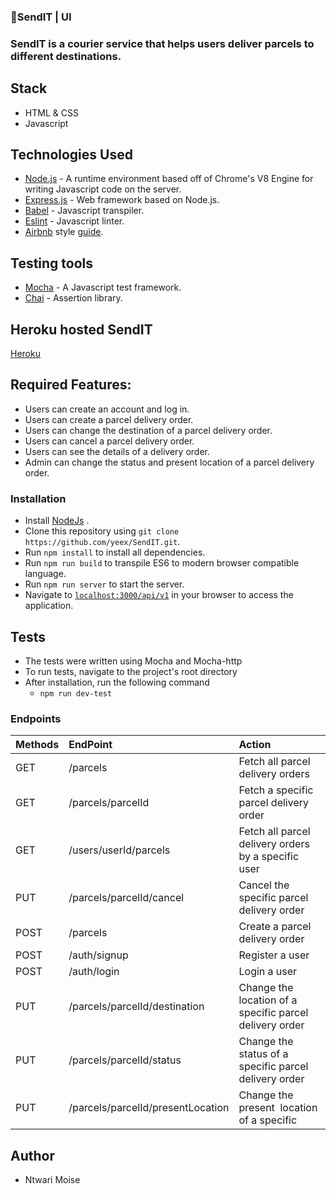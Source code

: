###  📮SendIT | UI
### SendIT is a courier service that helps users deliver parcels to different destinations.  

## Stack
- HTML & CSS
- Javascript

## Technologies Used
* [Node.js](https://nodejs.org) - A runtime environment based off of Chrome's V8 Engine for writing Javascript code on the server.
* [Express.js](https://expressjs.com) - Web framework based on Node.js.
* [Babel](https://babeljs.io) - Javascript transpiler.
* [Eslint](https://eslint.org/) - Javascript linter. 
* [Airbnb](https://www.npmjs.com/package/eslint-config-airbnb) 
	style [guide](https://github.com/airbnb/javascript).

## Testing tools
* [Mocha](https://mochajs.org/) - A Javascript test framework.
* [Chai](http://chaijs.com) - Assertion library.

## Heroku hosted SendIT
[Heroku](https://andelasendit.herokuapp.com) 

##  Required Features:
- Users can create an account and log in.
- Users can create a parcel delivery order.
- Users can change the destination of a parcel delivery order.
- Users can cancel a parcel delivery order.
- Users can see the details of a delivery order.
- Admin can change the status and present location of a parcel delivery order.

### Installation
* Install [NodeJs](https://nodejs.org/en/download/) .
* Clone this repository using `git clone https://github.com/yeex/SendIT.git`.
* Run `npm install` to install all dependencies.
* Run `npm run build` to transpile ES6 to modern browser compatible language.
* Run `npm run server` to start the server.
* Navigate to [`localhost:3000/api/v1`](localhost:3000/api/v1) in your browser to access the application.

## Tests

* The tests were written using Mocha and Mocha-http
* To run tests, navigate to the project's root directory
* After installation, run the following command
    - `npm run dev-test`
     
### Endpoints
|  Methods	| EndPoint                         |        Action                                          |
|:----------|:---------------------------------|:-------------------------------------------------------|
|   GET	    | /parcels                  	   | Fetch all parcel delivery orders                       |
|   GET		| /parcels/parcelId         	   | Fetch a specific parcel delivery order                 | 
|   GET		| /users/userId/parcels     	   | Fetch all parcel delivery orders by a specific user    | 
|	PUT		| /parcels/parcelId/cancel  	   | Cancel the specific parcel delivery order              | 
|   POST	| /parcels                         | Create a parcel delivery order                         | 
|	POST    | /auth/signup                     | Register a user                                        |
|   POST    | /auth/login                      | Login a user                                           |
|	PUT     | /parcels/parcelId/destination    | Change the location of a specific parcel delivery order|
|	PUT     | /parcels/parcelId/status         | Change the status of a specific parcel delivery order  |
|	PUT     | /parcels/parcelId/presentLocation| Change the present  location of a specific             | |           |                                  | parcel delivery order                                  |


## Author
* Ntwari Moise
